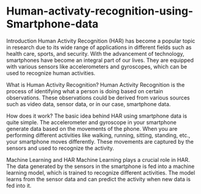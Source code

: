 # Human-activaty-recognition-using-Smartphone-data
Introduction
Human Activity Recognition (HAR) has become a popular topic in research due to its wide range of applications in different fields such as health care, sports, and security. With the advancement of technology, smartphones have become an integral part of our lives. They are equipped with various sensors like accelerometers and gyroscopes, which can be used to recognize human activities.

What is Human Activity Recognition?
Human Activity Recognition is the process of identifying what a person is doing based on certain observations. These observations could be derived from various sources such as video data, sensor data, or in our case, smartphone data.

How does it work?
The basic idea behind HAR using smartphone data is quite simple. The accelerometer and gyroscope in your smartphone generate data based on the movements of the phone. When you are performing different activities like walking, running, sitting, standing, etc., your smartphone moves differently. These movements are captured by the sensors and used to recognize the activity.

Machine Learning and HAR
Machine Learning plays a crucial role in HAR. The data generated by the sensors in the smartphone is fed into a machine learning model, which is trained to recognize different activities. The model learns from the sensor data and can predict the activity when new data is fed into it.
